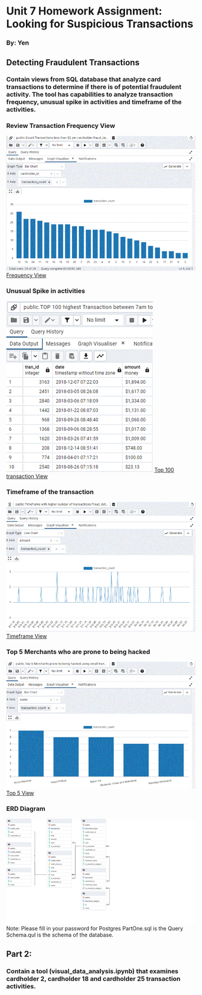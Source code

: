 # Unit 7 Homework Assignment: Looking for Suspicious Transactions

### By: Yen


## Detecting Fraudulent Transactions
### Contain views from SQL database that analyze card transactions to determine if there is of potential fraudulent activity. The tool has capabilities to analyze transaction frequency, unusual spike in activities and timeframe of the activities.   

### Review Transaction Frequency View
![cardholder_transaction](https://github.com/yenla9/LookforSupTran/blob/main/cardholder_transaction.GIF)
[Frequency View](linkurl)

### Unusual Spike in activities
![overall_trend](https://github.com/yenla9/LookforSupTran/blob/main/Top%20100%20Highest%20Transaction.GIF)
[Top 100 transaction View](linkurl)

### Timeframe of the transaction 
![Timeframe](https://github.com/yenla9/LookforSupTran/blob/main/Timeframe.GIF)
[Timeframe View](linkurl)

### Top 5 Merchants who are prone to being hacked
![dashboard](https://github.com/yenla9/LookforSupTran/blob/main/top%205%20merchants.GIF)
[Top 5 View](linkurl)

### ERD Diagram
![ERD](https://github.com/yenla9/LookforSupTran/blob/main/ERD%20diagram.png)
Note: Please fill in your password for Postgres
PartOne.sql is the Query
Schema.qul is the schema of the database. 

## Part 2: 
### Contain a tool (visual_data_analysis.ipynb) that examines cardholder 2, cardholder 18 and cardholder 25 transaction activities. 

###